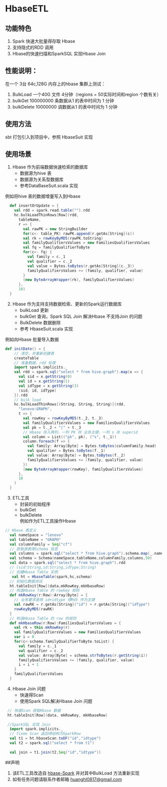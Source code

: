 # HbaseETL
## 功能特色
1. Spark 快速大批量得存取 Hbase
2. 支持隐式的RDD 调用
3. Hbase的快速扫描和SparkSQL 实现Hbase Join

## 性能说明：
在一个 3台 64c,128G 内存上的hbase 集群上测试：
1. BulkLoad 一个40G 文件 4分钟（regions = 50实际时间和region 个数有关）
2. bulkGet 100000000 条数据从1 的表中时间为 1 分钟
3. bulkDelete 10000000 调数据从1 的表中时间为 1 分钟
## 使用方法
 sbt 打包引入到项目中，参照 HbaseSuit 实现
 
## 使用场景

1. Hbase 作为前端数据快速检索的数据库
    - 数据源为hive 表
    - 数据源为关系型数据库
    - 参考DataBaseSuit.scala 实现

例如将hive 表的数据增量写入到Hbase    
   
 ```scala
   def insertOrUpdate = {
     val rdd = spark.read.table("").rdd
     hc.bulkLoadThinRows[Row](rdd,
       tableName,
       r => {
         val rawPK = new StringBuilder
         for(c<- table_PK) rawPK.append(r.getAs[String](c))
         val rk = rowKeyByMD5(rawPK.toString)
         val familyQualifiersValues = new FamiliesQualifiersValues
         val fq = familyQualifierToByte
         for(c<- fq) {
           val family = c._1
           val qualifier = c._2
           val value = Bytes.toBytes(r.getAs[String](c._3))
           familyQualifiersValues += (family, qualifier, value)
         }
         (new ByteArrayWrapper(rk), familyQualifiersValues)
       },
       10)
   }
 ```   

2. Hbase 作为支持支持数据检索、更新的Spark运行数据库
    - bulkLoad 更新
    - bulkGet 查询，Spark SQL Join 解决Hbase 不支持Join 的问题
    - BulkDelete 数据删除
    - 参考 HbaseSuit.scala 实现
    
例如向Hbase 批量导入数据

```scala
def initDate() = {
    // 清空，并重新创建表
    createTable
    // 准备数据，rdd 处理
    import spark.implicits._
    val rdd = spark.sql("select * from hive.graph").map(x => {
      val sid = x.getString(0)
      val id = x.getString(1)
      val idType = x.getString(3)
      (sid, id, idType)
    }).rdd
    // bulk load
    hc.bulkLoadThinRows[(String, String, String)](rdd,
      "lenovo:GRAPH",
      t => {
        val rowKey = rowKeyByMD5(t._2, t._3)
        val familyQualifiersValues = new FamiliesQualifiersValues
        val pk = t._2 + "|" + t._3
        // Hbase 存入两列，一列 PK 存 业务主键，一列 s 存 superid
        val column = List(("pk", pk), ("s", t._1))
        column.foreach(f => {
          val family: Array[Byte] = Bytes.toBytes(columnFamily.head)
          val qualifier = Bytes.toBytes(f._1)
          val value: Array[Byte] = Bytes.toBytes(f._2)
          familyQualifiersValues += (family, qualifier, value)
        })
        (new ByteArrayWrapper(rowKey), familyQualifiersValues)
      },
      10
    )
  }
```    
3. ETL工具
    - 封装的初始程序
    - bulkGet
    - bulkDelete  
例如作为ETL工具操作Hbase
```scala
// Hbase 表定义
  val nameSpace = "lenovo"
  val tableName = "GRAPH"
  val columnFamily = Seq("cf")
  // 获取源表得Schema 信息
  val columns = spark.sql("select * from hive.graph").schema.map(_.name)
  val schema = Schema(nameSpace,tableName,columnFamily,columns,50)
  val data = spark.sql("select * from hive.graph").rdd
  // (sid:String,id:String,idType:String)
  // 创建Hbase Table 实例
   val ht = HbaseTable(spark,hc,schema)
  // 初始化数据测试
  ht.tableInit[Row](data,mkRowKey,mkHbaseRow)
  // 构造Hbase Table 的 rowkey 规则
  def mkRowKey(r:Row):Array[Byte] = {
    // 业务要求是用 id+idtype 得Md5 作为主键
    val rawRK = r.getAs[String]("id") + r.getAs[String]("idType")
    rowKeyByMD5(rawRK)
  }
  // 构造Hbase Table 的 row 的规则
  def mkHbaseRow(r:Row):FamiliesQualifiersValues = {
    val rk = this.mkRowKey(r)
    val familyQualifiersValues = new FamiliesQualifiersValues
    var i = 0
    for(c<-schema.familyQualifierToByte.toList) {
      val family = c._1
      val qualifier = c._2
      val value: Array[Byte] = schema.strToBytes(r.getString(i))
      familyQualifiersValues += (family, qualifier, value)
      i = i + 1
    }
    familyQualifiersValues
  }
```

4. Hbase Join 问题
    - 快速得Scan
    - 使用Spark SQL解决Hbase Join 问题
```scala
 // 快速Scan 获取Hbase 数据
 ht.tableInit[Row](data, mkRowKey, mkHbaseRow)
  
 //SparkSQL 实现 Join 
  import spark.implicits._
  // fixme Scan 返回得结构为SparkRow
  val t1 = ht.hbaseScan.toDF("id","idtype")
  val t2 = spark.sql("select * from t1")
  
  val join = t1.join(t2,Seq("id","idtype"))

```

##声明
1. 该ETL工具改造自 [hbase-Spark](https://github.com/apache/hbase/tree/master/hbase-spark) 并对其中BulkLoad 方法重新实现
2. 如有任务问题请联系作者邮箱 huanghl0817@gmail.com